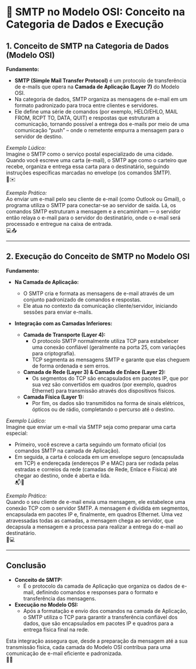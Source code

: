 # 📧 SMTP no Modelo OSI: Conceito na Categoria de Dados e Execução

## 1. Conceito de SMTP na Categoria de Dados (Modelo OSI)
**Fundamento:**  
- **SMTP (Simple Mail Transfer Protocol)** é um protocolo de transferência de e-mails que opera na **Camada de Aplicação (Layer 7)** do Modelo OSI.  
- Na categoria de dados, SMTP organiza as mensagens de e-mail em um formato padronizado para troca entre clientes e servidores.  
- Ele define uma série de comandos (por exemplo, HELO/EHLO, MAIL FROM, RCPT TO, DATA, QUIT) e respostas que estruturam a comunicação, tornando possível a entrega dos e-mails por meio de uma comunicação “push” – onde o remetente empurra a mensagem para o servidor de destino.

*Exemplo Lúdico:*  
Imagine o SMTP como o serviço postal especializado de uma cidade. Quando você escreve uma carta (e-mail), o SMTP age como o carteiro que recebe, organiza e entrega essa carta para o destinatário, seguindo instruções específicas marcadas no envelope (os comandos SMTP).  
📮✉️

*Exemplo Prático:*  
Ao enviar um e-mail pelo seu cliente de e-mail (como Outlook ou Gmail), o programa utiliza o SMTP para conectar-se ao servidor de saída. Lá, os comandos SMTP estruturam a mensagem e a encaminham — o servidor então relaya o e-mail para o servidor do destinatário, onde o e-mail será processado e entregue na caixa de entrada.  
💻📤

---

## 2. Execução do Conceito de SMTP no Modelo OSI
**Fundamento:**  
- **Na Camada de Aplicação:**  
  - O SMTP cria e formata as mensagens de e-mail através de um conjunto padronizado de comandos e respostas.  
  - Ele atua no contexto da comunicação cliente/servidor, iniciando sessões para enviar e-mails.

- **Integração com as Camadas Inferiores:**  
  - **Camada de Transporte (Layer 4):**  
    - O protocolo SMTP normalmente utiliza TCP para estabelecer uma conexão confiável (geralmente na porta 25, com variações para criptografia).  
    - TCP segmenta as mensagens SMTP e garante que elas cheguem de forma ordenada e sem erros.
  - **Camada de Rede (Layer 3) & Camada de Enlace (Layer 2):**  
    - Os segmentos do TCP são encapsulados em pacotes IP, que por sua vez são convertidos em quadros (por exemplo, quadros Ethernet) para transmissão através dos dispositivos físicos.
  - **Camada Física (Layer 1):**  
    - Por fim, os dados são transmitidos na forma de sinais elétricos, ópticos ou de rádio, completando o percurso até o destino.

*Exemplo Lúdico:*  
Imagine que enviar um e-mail via SMTP seja como preparar uma carta especial:  
- Primeiro, você escreve a carta seguindo um formato oficial (os comandos SMTP na camada de Aplicação).  
- Em seguida, a carta é colocada em um envelope seguro (encapsulada em TCP) e endereçada (endereços IP e MAC) para ser rodada pelas estradas e correios da rede (camadas de Rede, Enlace e Física) até chegar ao destino, onde é aberta e lida.  
📬🚚

*Exemplo Prático:*  
Quando o seu cliente de e-mail envia uma mensagem, ele estabelece uma conexão TCP com o servidor SMTP. A mensagem é dividida em segmentos, encapsulada em pacotes IP e, finalmente, em quadros Ethernet. Uma vez atravessadas todas as camadas, a mensagem chega ao servidor, que decapsula a mensagem e a processa para realizar a entrega do e-mail ao destinatário.  
🔄💻

---

## Conclusão
- **Conceito de SMTP:**  
  - É o protocolo da camada de Aplicação que organiza os dados de e-mail, definindo comandos e responses para o formato e transferência das mensagens.
- **Execução no Modelo OSI:**  
  - Após a formatação e envio dos comandos na camada de Aplicação, o SMTP utiliza o TCP para garantir a transferência confiável dos dados, que são encapsulados em pacotes IP e quadros para a entrega física final na rede.

Esta integração assegura que, desde a preparação da mensagem até a sua transmissão física, cada camada do Modelo OSI contribua para uma comunicação de e-mail eficiente e padronizada.  
🌟📡